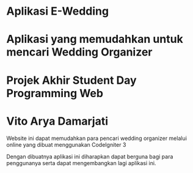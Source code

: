 # Aplikasi E-Wedding

# Aplikasi yang memudahkan untuk mencari Wedding Organizer

# Projek Akhir Student Day Programming Web

# Vito Arya Damarjati

Website ini dapat memudahkan para pencari wedding organizer melalui online
yang dibuat menggunakan CodeIgniter 3

Dengan dibuatnya aplikasi ini diharapkan dapat berguna bagi para penggunanya
serta dapat mengembangkan lagi aplikasi ini.
